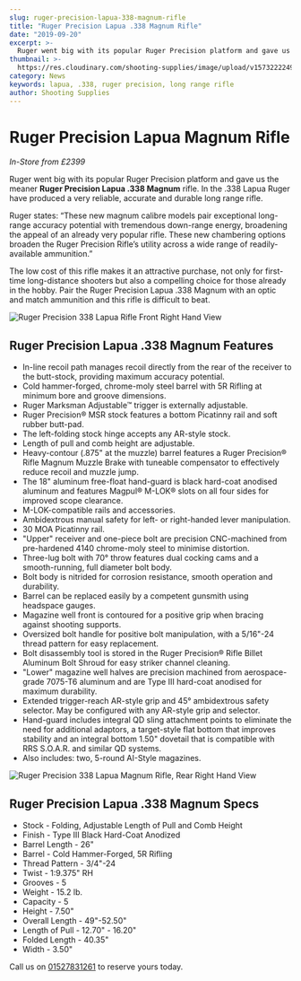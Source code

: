 ```yaml
---
slug: ruger-precision-lapua-338-magnum-rifle
title: "Ruger Precision Lapua .338 Magnum Rifle"
date: "2019-09-20"
excerpt: >-
  Ruger went big with its popular Ruger Precision platform and gave us the meaner Ruger Precision Lapua .338 Magnum rifle.
thumbnail: >-
  https://res.cloudinary.com/shooting-supplies/image/upload/v1573222249/Blog/GOTW-Ruger-Precision-338-Lapua-Magnum.jpg
category: News
keywords: lapua, .338, ruger precision, long range rifle
author: Shooting Supplies
---
```


# **Ruger Precision Lapua Magnum Rifle**

_In-Store from £2399_

Ruger went big with its popular Ruger Precision platform and gave us the meaner **Ruger Precision Lapua .338 Magnum** rifle. In the .338 Lapua Ruger have produced a very reliable, accurate and durable long range rifle.

Ruger states: “These new magnum calibre models pair exceptional long-range accuracy potential with tremendous down-range energy, broadening the appeal of an already very popular rifle. These new chambering options broaden the Ruger Precision Rifle’s utility across a wide range of readily-available ammunition.”

The low cost of this rifle makes it an attractive purchase, not only for first-time long-distance shooters but also a compelling choice for those already in the hobby. Pair the Ruger Precision Lapua .338 Magnum with an optic and match ammunition and this rifle is difficult to beat.

![Ruger Precision 338 Lapua Rifle Front Right Hand View](https://res.cloudinary.com/shooting-supplies/image/upload/v1573222255/guns/Ruger-Precision-Lapua-338-Mag-rh.jpg)

## Ruger Precision Lapua .338 Magnum Features

- In-line recoil path manages recoil directly from the rear of the receiver to the butt-stock, providing maximum accuracy potential.
- Cold hammer-forged, chrome-moly steel barrel with 5R Rifling at minimum bore and groove dimensions.
- Ruger Marksman Adjustable™ trigger is externally adjustable.
- Ruger Precision® MSR stock features a bottom Picatinny rail and soft rubber butt-pad.
- The left-folding stock hinge accepts any AR-style stock.
- Length of pull and comb height are adjustable.
- Heavy-contour (.875" at the muzzle) barrel features a Ruger Precision® Rifle Magnum Muzzle Brake with tuneable compensator to effectively reduce recoil and muzzle jump.
- The 18" aluminum free-float hand-guard is black hard-coat anodised aluminum and features Magpul® M-LOK® slots on all four sides for improved scope clearance.
- M-LOK-compatible rails and accessories.
- Ambidextrous manual safety for left- or right-handed lever manipulation.
- 30 MOA Picatinny rail.
- "Upper" receiver and one-piece bolt are precision CNC-machined from pre-hardened 4140 chrome-moly steel to minimise distortion.
- Three-lug bolt with 70° throw features dual cocking cams and a smooth-running, full diameter bolt body.
- Bolt body is nitrided for corrosion resistance, smooth operation and durability.
- Barrel can be replaced easily by a competent gunsmith using headspace gauges.
- Magazine well front is contoured for a positive grip when bracing against shooting supports.
- Oversized bolt handle for positive bolt manipulation, with a 5/16"-24 thread pattern for easy replacement.
- Bolt disassembly tool is stored in the Ruger Precision® Rifle Billet Aluminum Bolt Shroud for easy striker channel cleaning.
- "Lower" magazine well halves are precision machined from aerospace-grade 7075-T6 aluminum and are Type III hard-coat anodised for maximum durability.
- Extended trigger-reach AR-style grip and 45° ambidextrous safety selector. May be configured with any AR-style grip and selector.
- Hand-guard includes integral QD sling attachment points to eliminate the need for additional adaptors, a target-style flat bottom that improves stability and an integral bottom 1.50" dovetail that is compatible with RRS S.O.A.R. and similar QD systems.
- Also includes: two, 5-round AI-Style magazines.

![Ruger Precision 338 Lapua Magnum Rifle, Rear Right Hand View](https://res.cloudinary.com/shooting-supplies/image/upload/v1573222253/guns/Ruger-Precision-Lapua-338-Mag-rh-2.jpg)

## Ruger Precision Lapua .338 Magnum Specs

- Stock - Folding, Adjustable Length of Pull and Comb Height
- Finish - Type III Black Hard-Coat Anodized
- Barrel Length - 26"
- Barrel - Cold Hammer-Forged, 5R Rifling
- Thread Pattern - 3/4"-24
- Twist - 1:9.375" RH
- Grooves - 5
- Weight - 15.2 lb.
- Capacity - 5
- Height - 7.50"
- Overall Length - 49"-52.50"
- Length of Pull - 12.70" - 16.20"
- Folded Length - 40.35"
- Width - 3.50"

<p></p>

Call us on [01527831261](tel:01527831261) to reserve yours today.
